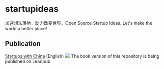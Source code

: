 # startupideas
加速想法落地，助力改变世界。Open Source Startup Ideas. Let's make the world a better place!

## Publication
[Startups with China](https://leanpub.com/startupswithchina) (English)
![](images/cover.jpg)
The book version of this repository is being published on Leanpub.

